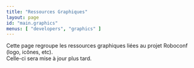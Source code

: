 ```yaml
---
title: "Ressources Graphiques"
layout: page
id: "main.graphics"
menus: [ "developers", "graphics" ]
---
```


Cette page regroupe les ressources graphiques liées au projet Roboconf (logo, icônes, etc).  
Celle-ci sera mise à jour plus tard.
